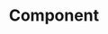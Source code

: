 ---
layout: landing-page
sectionKey: Glossary
eleventyNavigation:
  parent: Glossary
title: Component
theme: Presentation layer
details: Test
---